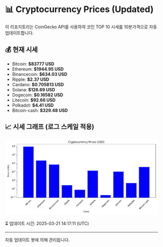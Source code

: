 
# 📊 Cryptocurrency Prices (Updated)

이 리포지토리는 CoinGecko API를 사용하여 코인 TOP 10 시세를 10분가격으로 자동 업데이트합니다.

## 💰 현재 시세
- Bitcoin: **$83777 USD**
- Ethereum: **$1944.95 USD**
- Binancecoin: **$634.03 USD**
- Ripple: **$2.37 USD**
- Cardano: **$0.705813 USD**
- Solana: **$126.69 USD**
- Dogecoin: **$0.16582 USD**
- Litecoin: **$92.66 USD**
- Polkadot: **$4.41 USD**
- Bitcoin-cash: **$329.48 USD**

## 📈 시세 그래프 (로그 스케일 적용)
![Crypto Prices](crypto_prices.png)

⏳ 업데이트 시간: 2025-03-21 14:17:11 (UTC)

---
자동 업데이트 봇에 의해 관리됩니다.
